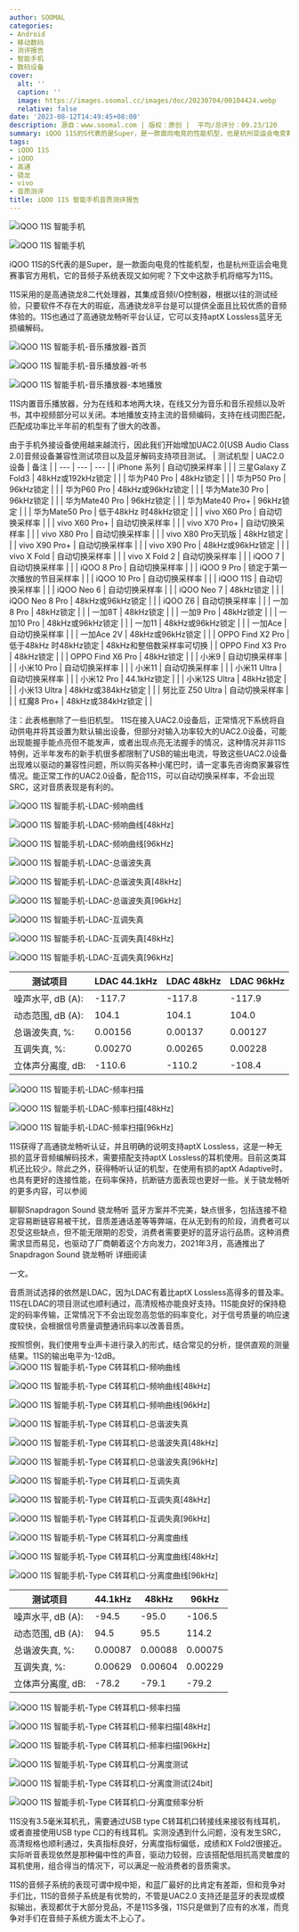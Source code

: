 ```yaml
---
author: SOOMAL
categories:
- Android
- 移动数码
- 测评报告
- 智能手机
- 数码设备
cover:
  alt: ''
  caption: ''
  image: https://images.soomal.cc/images/doc/20230704/00104424.webp
  relative: false
date: '2023-08-12T14:49:45+08:00'
description: 源自：www.soomal.com | 版权：原创 |  平均/总评分：09.23/120
summary: iQOO 11S的S代表的是Super，是一款面向电竞的性能机型，也是杭州亚运会电竞赛事官方用机，它的音频子系统表现又如何呢？
tags:
- iQOO 11S
- iQOO
- 高通
- 骁龙
- vivo
- 音质测评
title: iQOO 11S 智能手机音质测评报告
---
```


![iQOO 11S 智能手机](https://images.soomal.cc/images/doc/20230704/00104420_01.webp)



![iQOO 11S 智能手机](https://images.soomal.cc/images/doc/20230704/00104421_01.webp)



iQOO 11S的S代表的是Super，是一款面向电竞的性能机型，也是杭州亚运会电竞赛事官方用机，它的音频子系统表现又如何呢？下文中这款手机将缩写为11S。

11S采用的是高通骁龙8二代处理器，其集成音频I/O控制器，根据以往的测试经验，只要软件不存在大的瑕疵，高通骁龙8平台是可以提供全面且比较优质的音频体验的。11S也通过了高通骁龙畅听平台认证，它可以支持aptX Lossless蓝牙无损编解码。

![iQOO 11S 智能手机-音乐播放器-首页](https://images.soomal.cc/images/doc/20230812/00104730_01.webp)




![iQOO 11S 智能手机-音乐播放器-听书](https://images.soomal.cc/images/doc/20230812/00104731_01.webp)




![iQOO 11S 智能手机-音乐播放器-本地播放](https://images.soomal.cc/images/doc/20230812/00104732_01.webp)




11S内置音乐播放器，分为在线和本地两大块，在线又分为音乐和音乐视频以及听书，其中视频部分可以关闭。本地播放支持主流的音频编码，支持在线词图匹配，匹配成功率比半年前的机型有了很大的改善。

由于手机外接设备使用越来越流行，因此我们开始增加UAC2.0[USB Audio Class 2.0]音频设备兼容性测试项目以及蓝牙解码支持项目测试。
| 测试机型 | UAC2.0设备 | 备注 |
| --- | --- | --- |
| iPhone 系列 | 自动切换采样率 |  |
| 三星Galaxy Z Fold3 | 48kHz或192kHz锁定 |  |
| 华为P40 Pro | 48kHz锁定 |  |
| 华为P50 Pro | 96kHz锁定 |  |
| 华为P60 Pro | 48kHz或96kHz锁定 |  |
| 华为Mate30 Pro | 96kHz锁定 |  |
| 华为Mate40 Pro | 96kHz锁定 |  |
| 华为Mate40 Pro+ | 96kHz锁定 |  |
| 华为Mate50 Pro | 低于48kHz 时48kHz锁定 |  |
| vivo X60 Pro | 自动切换采样率 |  |
| vivo X60 Pro+ | 自动切换采样率 |  |
| vivo X70 Pro+ | 自动切换采样率 |  |
| vivo X80 Pro | 自动切换采样率 |  |
| vivo X80 Pro天玑版 | 48kHz锁定 |  |
| vivo X90 Pro+ | 自动切换采样率 |  |
| vivo X90 Pro | 48kHz或96kHz锁定 |  |
| vivo X Fold | 自动切换采样率 |  |
| vivo X Fold 2 | 自动切换采样率 |  |
| iQOO 7 | 自动切换采样率 |  |
| iQOO 8 Pro | 自动切换采样率 |  |
| iQOO 9 Pro | 锁定于第一次播放的节目采样率 |  |
| iQOO 10 Pro | 自动切换采样率 |  |
| iQOO 11S | 自动切换采样率 |  |
| iQOO Neo 6 | 自动切换采样率 |  |
| iQOO Neo 7 | 48kHz锁定 |  |
| iQOO Neo 8 Pro | 48kHz或96kHz锁定 |  |
| iQOO Z6 | 自动切换采样率 |  |
| 一加8 Pro | 48kHz锁定 |  |
| 一加8T | 48kHz锁定 |  |
| 一加9 Pro | 48kHz锁定 |  |
| 一加10 Pro | 48kHz或96kHz锁定 |  |
| 一加11 | 48kHz或96kHz锁定 |  |
| 一加Ace | 自动切换采样率 |  |
| 一加Ace 2V | 48kHz或96kHz锁定 |  |
| OPPO Find X2 Pro | 低于48kHz 时48kHz锁定 | 48kHz和整倍数采样率可切换 |
| OPPO Find X3 Pro | 48kHz锁定 |  |
| OPPO Find X6 Pro | 48kHz锁定 |  |
| 小米9 | 自动切换采样率 |  |
| 小米10 Pro | 自动切换采样率 |  |
| 小米11 | 自动切换采样率 |  |
| 小米11 Ultra | 自动切换采样率 |  |
| 小米12 Pro | 44.1kHz锁定 |  |
| 小米12S Ultra | 48kHz锁定 |  |
| 小米13 Ultra | 48kHz或384kHz锁定 |  |
| 努比亚 Z50 Ultra | 自动切换采样率 |  |
| 红魔8 Pro+ | 48kHz或384kHz锁定 |  |


注：此表格删除了一些旧机型。
11S在接入UAC2.0设备后，正常情况下系统将自动供电并将其设置为默认输出设备，但部分对输入功率较大的UAC2.0设备，可能出现能握手能点亮但不能发声，或者出现点亮无法握手的情况，这种情况并非11S特例，近半年发布的新手机很多都限制了USB的输出电流，导致这些UAC2.0设备出现难以驱动的兼容性问题，所以购买各种小尾巴时，请一定事先咨询商家兼容性情况。能正常工作的UAC2.0设备，配合11S，可以自动切换采样率，不会出现SRC，这对音质表现是有利的。

![iQOO 11S 智能手机-LDAC-频响曲线](https://images.soomal.cc/images/doc/20230812/00104733_01.webp)




![iQOO 11S 智能手机-LDAC-频响曲线[48kHz]](https://images.soomal.cc/images/doc/20230812/00104734_01.webp)




![iQOO 11S 智能手机-LDAC-频响曲线[96kHz]](https://images.soomal.cc/images/doc/20230812/00104735_01.webp)




![iQOO 11S 智能手机-LDAC-总谐波失真](https://images.soomal.cc/images/doc/20230812/00104736_01.webp)




![iQOO 11S 智能手机-LDAC-总谐波失真[48kHz]](https://images.soomal.cc/images/doc/20230812/00104737_01.webp)




![iQOO 11S 智能手机-LDAC-总谐波失真[96kHz]](https://images.soomal.cc/images/doc/20230812/00104738_01.webp)




![iQOO 11S 智能手机-LDAC-互调失真](https://images.soomal.cc/images/doc/20230812/00104739_01.webp)




![iQOO 11S 智能手机-LDAC-互调失真[48kHz]](https://images.soomal.cc/images/doc/20230812/00104740_01.webp)




![iQOO 11S 智能手机-LDAC-互调失真[96kHz]](https://images.soomal.cc/images/doc/20230812/00104741_01.webp)




| 测试项目 | LDAC 44.1kHz | LDAC 48kHz | LDAC 96kHz |
| --- | --- | --- | --- |
| 噪声水平, dB (A): | -117.7 | -117.8 | -117.9 |
| 动态范围, dB (A): | 104.1 | 104.1 | 104.0 |
| 总谐波失真, %: | 0.00156 | 0.00137 | 0.00127 |
| 互调失真, %: | 0.00270 | 0.00265 | 0.00228 |
| 立体声分离度, dB: | -110.6 | -110.2 | -108.4 |


![iQOO 11S 智能手机-LDAC-频率扫描](https://images.soomal.cc/images/doc/20230812/00104742_01.webp)




![iQOO 11S 智能手机-LDAC-频率扫描[48kHz]](https://images.soomal.cc/images/doc/20230812/00104743_01.webp)




![iQOO 11S 智能手机-LDAC-频率扫描[96kHz]](https://images.soomal.cc/images/doc/20230812/00104744_01.webp)




11S获得了高通骁龙畅听认证，并且明确的说明支持aptX Lossless，这是一种无损的蓝牙音频编解码技术，需要搭配支持aptX Lossless的耳机使用。目前这类耳机还比较少。除此之外，获得畅听认证的机型，在使用有损的aptX Adaptive时，也具有更好的连接性能，在码率保持，抗断链方面表现也更好一些。关于骁龙畅听的更多内容，可以参阅


聊聊Snapdragon Sound 骁龙畅听 
蓝牙方案并不完美，缺点很多，包括连接不稳定容易断链容易被干扰，音质差通话差等等弊端，在从无到有的阶段，消费者可以忍受这些缺点，但不能无限期的忍受，消费者需要更好的蓝牙运行品质。这种消费需求显而易见，也驱动了厂商朝着这个方向发力，2021年3月，高通推出了Snapdragon Sound 骁龙畅听
详细阅读



一文。

音质测试选择的依然是LDAC，因为LDAC有着比aptX Lossless高得多的普及率。11S在LDAC的项目测试也顺利通过，高清规格亦能良好支持。11S能良好的保持稳定的码率传输，正常情况下不会出现忽高忽低的码率变化，对于信号质量的响应速度较快，会根据信号质量调整通讯码率以改善音质。

按照惯例，我们使用专业声卡进行录入的形式，结合常见的分析，提供直观的测量结果。11S的输出电平为-12dB。
![iQOO 11S 智能手机-Type C转耳机口-频响曲线](https://images.soomal.cc/images/doc/20230812/00104745_01.webp)




![iQOO 11S 智能手机-Type C转耳机口-频响曲线[48kHz]](https://images.soomal.cc/images/doc/20230812/00104746_01.webp)




![iQOO 11S 智能手机-Type C转耳机口-频响曲线[96kHz]](https://images.soomal.cc/images/doc/20230812/00104747_01.webp)




![iQOO 11S 智能手机-Type C转耳机口-总谐波失真](https://images.soomal.cc/images/doc/20230812/00104748_01.webp)




![iQOO 11S 智能手机-Type C转耳机口-总谐波失真[48kHz]](https://images.soomal.cc/images/doc/20230812/00104749_01.webp)




![iQOO 11S 智能手机-Type C转耳机口-总谐波失真[96kHz]](https://images.soomal.cc/images/doc/20230812/00104750_01.webp)




![iQOO 11S 智能手机-Type C转耳机口-互调失真](https://images.soomal.cc/images/doc/20230812/00104751_01.webp)




![iQOO 11S 智能手机-Type C转耳机口-互调失真[48kHz]](https://images.soomal.cc/images/doc/20230812/00104752_01.webp)




![iQOO 11S 智能手机-Type C转耳机口-互调失真[96kHz]](https://images.soomal.cc/images/doc/20230812/00104753_01.webp)




![iQOO 11S 智能手机-Type C转耳机口-分离度曲线](https://images.soomal.cc/images/doc/20230812/00104754_01.webp)




![iQOO 11S 智能手机-Type C转耳机口-分离度曲线[48kHz]](https://images.soomal.cc/images/doc/20230812/00104755_01.webp)




![iQOO 11S 智能手机-Type C转耳机口-分离度曲线[96kHz]](https://images.soomal.cc/images/doc/20230812/00104756_01.webp)




| 测试项目 | 44.1kHz | 48kHz | 96kHz |
| --- | --- | --- | --- |
| 噪声水平, dB (A): | -94.5 | -95.0 | -106.5 |
| 动态范围, dB (A): | 94.5 | 95.5 | 114.2 |
| 总谐波失真, %: | 0.00087 | 0.00088 | 0.00075 |
| 互调失真, %: | 0.00629 | 0.00604 | 0.00229 |
| 立体声分离度, dB: | -78.2 | -79.1 | -79.2 |


![iQOO 11S 智能手机-Type C转耳机口-频率扫描](https://images.soomal.cc/images/doc/20230812/00104757_01.webp)




![iQOO 11S 智能手机-Type C转耳机口-频率扫描[48kHz]](https://images.soomal.cc/images/doc/20230812/00104758_01.webp)




![iQOO 11S 智能手机-Type C转耳机口-频率扫描[96kHz]](https://images.soomal.cc/images/doc/20230812/00104759_01.webp)




![iQOO 11S 智能手机-Type C转耳机口-分离度测试](https://images.soomal.cc/images/doc/20230812/00104760_01.webp)




![iQOO 11S 智能手机-Type C转耳机口-分离度测试[24bit]](https://images.soomal.cc/images/doc/20230812/00104761_01.webp)




![iQOO 11S 智能手机-Type C转耳机口-分离度频率分析](https://images.soomal.cc/images/doc/20230812/00104762_01.webp)




11S没有3.5毫米耳机孔，需要通过USB type C转耳机口转接线来接驳有线耳机，或者直接使用USB type C口的有线耳机。实测没遇到什么问题，没有发生SRC，高清规格也顺利通过，失真指标良好，分离度指标偏低，成绩和X Fold2很接近。实际听音表现依然是那种偏中性的声音，驱动力较弱，应该搭配低阻抗高灵敏度的耳机使用，组合得当的情况下，可以满足一般消费者的音质需求。

11S的音频子系统的表现可谓中规中矩，和蓝厂最好的比肯定有差距，但和竞争对手们比，11S的音频子系统是有优势的，不管是UAC2.0 支持还是蓝牙的表现或模拟输出，表现都优于大部分竞品，不是11S多强，11S只是做到了应有的水准，而竞争对手们在音频子系统方面太不上心了。